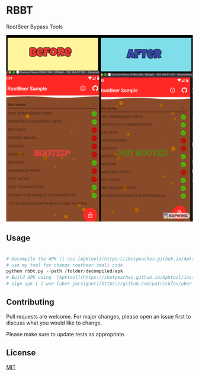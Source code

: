 # RBBT

RootBeer Bypass Tools

![Example](images/Studio_Project.jpeg "Example")


## Usage


```python

# Decompile the APK (i use [Apktool](https://ibotpeaches.github.io/Apktool/install/) for decompiling and recompile APK).
# use my tool for change rootbeer smali code
python rbbt.py --path /folder/decompiled/apk
# Build APK using  [Apktool](https://ibotpeaches.github.io/Apktool/install/)
# Sign apk ( i use [uber jarsigner](https://github.com/patrickfav/uber-apk-signer))
```

## Contributing
Pull requests are welcome. For major changes, please open an issue first to discuss what you would like to change.

Please make sure to update tests as appropriate.

## License
[MIT](https://choosealicense.com/licenses/mit/)